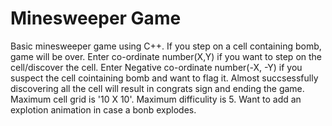 # Minesweeper Game
Basic minesweeper game using C++.
If you step on a cell containing bomb, game will be over.
Enter co-ordinate number(X,Y) if you want to step on the cell/discover the cell. 
Enter Negative co-ordinate number(-X, -Y) if you suspect the cell cointaining bomb and want to flag it.
Almost succsessfully discovering all the cell will result in congrats sign and ending the game.
Maximum cell  grid is '10 X 10'. Maximum difficulity is 5.
Want to add an explotion animation in case a bonb explodes.
